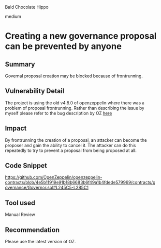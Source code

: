 Bald Chocolate Hippo

medium

# Creating a new governance proposal can be prevented by anyone

## Summary
Governal proposal creation may be blocked because of frontrunning. 
## Vulnerability Detail
The project is using the old v4.8.0 of openzeppelin where there was a problem of proposal frontrunning. Rather than describing the issue by myself please refer to the bug description by OZ [here](https://github.com/OpenZeppelin/openzeppelin-contracts/security/advisories/GHSA-5h3x-9wvq-w4m2)
## Impact
By frontrunning the creation of a proposal, an attacker can become the proposer and gain the ability to cancel it. The attacker can do this repeatedly to try to prevent a proposal from being proposed at all.

## Code Snippet
https://github.com/OpenZeppelin/openzeppelin-contracts/blob/4e5b11919e91b18b6683b6f49a1b4fdede579969/contracts/governance/Governor.sol#L245C5-L285C1
## Tool used

Manual Review

## Recommendation
Please use the latest version of OZ.
